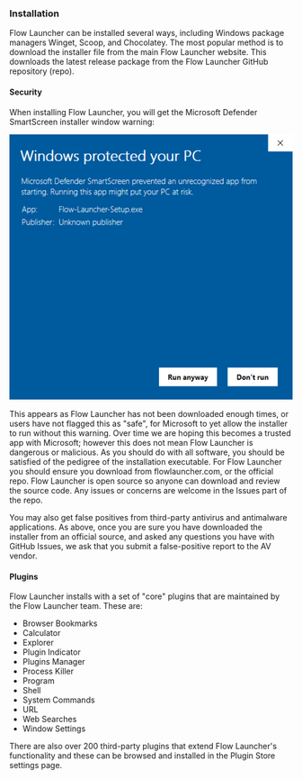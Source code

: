 ### Installation

Flow Launcher can be installed several ways, including Windows package managers Winget, Scoop, and Chocolatey. The most popular method is to download the installer file from the main Flow Launcher website. This downloads the latest release package from the Flow Launcher GitHub repository (repo).

#### Security

When installing Flow Launcher, you will get the Microsoft Defender SmartScreen installer window warning:

![MS SmartScreen install warning](/assets/Flow_smartscreen.png)

This appears as Flow Launcher has not been downloaded enough times, or users have not flagged this as "safe", for Microsoft to yet allow the installer to run without this warning. Over time we are hoping this becomes a trusted app with Microsoft; however this does not mean Flow Launcher is dangerous or malicious. As you should do with all software, you should be satisfied of the pedigree of the installation executable. For Flow Launcher you should ensure you download from flowlauncher.com, or the official repo. Flow Launcher is open source so anyone can download and review the source code. Any issues or concerns are welcome in the Issues part of the repo.

You may also get false positives from third-party antivirus and antimalware applications. As above, once you are sure you have downloaded the installer from an official source, and asked any questions you have with GitHub Issues, we ask that you submit a false-positive report to the AV vendor.

#### Plugins

Flow Launcher installs with a set of "core" plugins that are maintained by the Flow Launcher team. These are:

- Browser Bookmarks
- Calculator
- Explorer
- Plugin Indicator
- Plugins Manager
- Process Killer
- Program
- Shell
- System Commands
- URL
- Web Searches
- Window Settings

There are also over 200 third-party plugins that extend Flow Launcher's functionality and these can be browsed and installed in the Plugin Store settings page.
